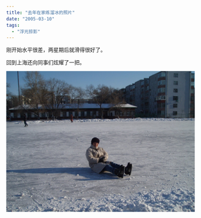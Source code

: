 ```yaml
---
title: "去年在家练溜冰的照片"
date: "2005-03-10"
tags: 
  - "浮光掠影"
---
```


刚开始水平很差，两星期后就滑得很好了。

回到上海还向同事们炫耀了一把。

![](PC210148.JPG)

